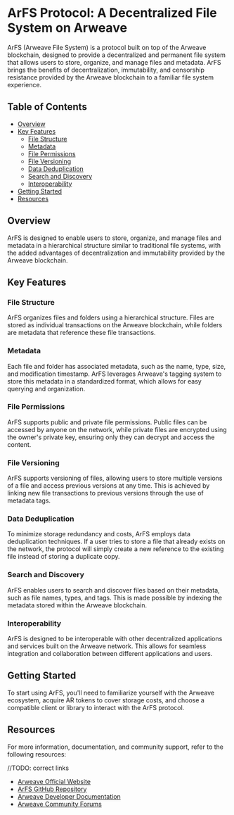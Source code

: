 # ArFS Protocol: A Decentralized File System on Arweave

ArFS (Arweave File System) is a protocol built on top of the Arweave blockchain, designed to provide a decentralized and permanent file system that allows users to store, organize, and manage files and metadata. ArFS brings the benefits of decentralization, immutability, and censorship resistance provided by the Arweave blockchain to a familiar file system experience.

## Table of Contents

- [Overview](#overview)
- [Key Features](#key-features)
  - [File Structure](#file-structure)
  - [Metadata](#metadata)
  - [File Permissions](#file-permissions)
  - [File Versioning](#file-versioning)
  - [Data Deduplication](#data-deduplication)
  - [Search and Discovery](#search-and-discovery)
  - [Interoperability](#interoperability)
- [Getting Started](#getting-started)
- [Resources](#resources)

## Overview

ArFS is designed to enable users to store, organize, and manage files and metadata in a hierarchical structure similar to traditional file systems, with the added advantages of decentralization and immutability provided by the Arweave blockchain.

## Key Features

### File Structure

ArFS organizes files and folders using a hierarchical structure. Files are stored as individual transactions on the Arweave blockchain, while folders are metadata that reference these file transactions.

### Metadata

Each file and folder has associated metadata, such as the name, type, size, and modification timestamp. ArFS leverages Arweave's tagging system to store this metadata in a standardized format, which allows for easy querying and organization.

### File Permissions

ArFS supports public and private file permissions. Public files can be accessed by anyone on the network, while private files are encrypted using the owner's private key, ensuring only they can decrypt and access the content.

### File Versioning

ArFS supports versioning of files, allowing users to store multiple versions of a file and access previous versions at any time. This is achieved by linking new file transactions to previous versions through the use of metadata tags.

### Data Deduplication

To minimize storage redundancy and costs, ArFS employs data deduplication techniques. If a user tries to store a file that already exists on the network, the protocol will simply create a new reference to the existing file instead of storing a duplicate copy.

### Search and Discovery

ArFS enables users to search and discover files based on their metadata, such as file names, types, and tags. This is made possible by indexing the metadata stored within the Arweave blockchain.

### Interoperability

ArFS is designed to be interoperable with other decentralized applications and services built on the Arweave network. This allows for seamless integration and collaboration between different applications and users.

## Getting Started

To start using ArFS, you'll need to familiarize yourself with the Arweave ecosystem, acquire AR tokens to cover storage costs, and choose a compatible client or library to interact with the ArFS protocol.

## Resources

For more information, documentation, and community support, refer to the following resources:

//TODO: correct links
- [Arweave Official Website](https://www.arweave.org/)
- [ArFS GitHub Repository](https://github.com/USERNAME/REPOSITORY)
- [Arweave Developer Documentation](https://docs.arweave.org/)
- [Arweave Community Forums](https://community.arweave.org/)

